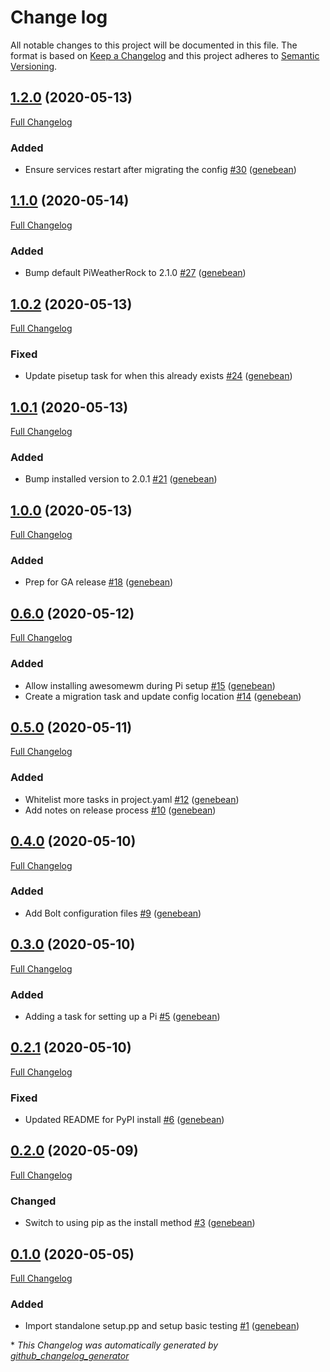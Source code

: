 # Change log

All notable changes to this project will be documented in this file. The format is based on [Keep a Changelog](http://keepachangelog.com/en/1.0.0/) and this project adheres to [Semantic Versioning](http://semver.org).

## [1.2.0](https://github.com/genebean/genebean-piweatherrock/tree/1.2.0) (2020-05-13)

[Full Changelog](https://github.com/genebean/genebean-piweatherrock/compare/1.1.0...1.2.0)

### Added

- Ensure services restart after migrating the config [\#30](https://github.com/genebean/genebean-piweatherrock/pull/30) ([genebean](https://github.com/genebean))

## [1.1.0](https://github.com/genebean/genebean-piweatherrock/tree/1.1.0) (2020-05-14)

[Full Changelog](https://github.com/genebean/genebean-piweatherrock/compare/1.0.2...1.1.0)

### Added

- Bump default PiWeatherRock to 2.1.0 [\#27](https://github.com/genebean/genebean-piweatherrock/pull/27) ([genebean](https://github.com/genebean))

## [1.0.2](https://github.com/genebean/genebean-piweatherrock/tree/1.0.2) (2020-05-13)

[Full Changelog](https://github.com/genebean/genebean-piweatherrock/compare/1.0.1...1.0.2)

### Fixed

- Update pisetup task for when this already exists [\#24](https://github.com/genebean/genebean-piweatherrock/pull/24) ([genebean](https://github.com/genebean))

## [1.0.1](https://github.com/genebean/genebean-piweatherrock/tree/1.0.1) (2020-05-13)

[Full Changelog](https://github.com/genebean/genebean-piweatherrock/compare/1.0.0...1.0.1)

### Added

- Bump installed version to 2.0.1 [\#21](https://github.com/genebean/genebean-piweatherrock/pull/21) ([genebean](https://github.com/genebean))

## [1.0.0](https://github.com/genebean/genebean-piweatherrock/tree/1.0.0) (2020-05-13)

[Full Changelog](https://github.com/genebean/genebean-piweatherrock/compare/0.6.0...1.0.0)

### Added

- Prep for GA release [\#18](https://github.com/genebean/genebean-piweatherrock/pull/18) ([genebean](https://github.com/genebean))

## [0.6.0](https://github.com/genebean/genebean-piweatherrock/tree/0.6.0) (2020-05-12)

[Full Changelog](https://github.com/genebean/genebean-piweatherrock/compare/0.5.0...0.6.0)

### Added

- Allow installing awesomewm during Pi setup [\#15](https://github.com/genebean/genebean-piweatherrock/pull/15) ([genebean](https://github.com/genebean))
- Create a migration task and update config location [\#14](https://github.com/genebean/genebean-piweatherrock/pull/14) ([genebean](https://github.com/genebean))

## [0.5.0](https://github.com/genebean/genebean-piweatherrock/tree/0.5.0) (2020-05-11)

[Full Changelog](https://github.com/genebean/genebean-piweatherrock/compare/0.4.0...0.5.0)

### Added

- Whitelist more tasks in project.yaml [\#12](https://github.com/genebean/genebean-piweatherrock/pull/12) ([genebean](https://github.com/genebean))
- Add notes on release process [\#10](https://github.com/genebean/genebean-piweatherrock/pull/10) ([genebean](https://github.com/genebean))

## [0.4.0](https://github.com/genebean/genebean-piweatherrock/tree/0.4.0) (2020-05-10)

[Full Changelog](https://github.com/genebean/genebean-piweatherrock/compare/0.3.0...0.4.0)

### Added

- Add Bolt configuration files [\#9](https://github.com/genebean/genebean-piweatherrock/pull/9) ([genebean](https://github.com/genebean))

## [0.3.0](https://github.com/genebean/genebean-piweatherrock/tree/0.3.0) (2020-05-10)

[Full Changelog](https://github.com/genebean/genebean-piweatherrock/compare/0.2.1...0.3.0)

### Added

- Adding a task for setting up a Pi [\#5](https://github.com/genebean/genebean-piweatherrock/pull/5) ([genebean](https://github.com/genebean))

## [0.2.1](https://github.com/genebean/genebean-piweatherrock/tree/0.2.1) (2020-05-10)

[Full Changelog](https://github.com/genebean/genebean-piweatherrock/compare/0.2.0...0.2.1)

### Fixed

- Updated README for PyPI install [\#6](https://github.com/genebean/genebean-piweatherrock/pull/6) ([genebean](https://github.com/genebean))

## [0.2.0](https://github.com/genebean/genebean-piweatherrock/tree/0.2.0) (2020-05-09)

[Full Changelog](https://github.com/genebean/genebean-piweatherrock/compare/0.1.0...0.2.0)

### Changed

- Switch to using pip as the install method [\#3](https://github.com/genebean/genebean-piweatherrock/pull/3) ([genebean](https://github.com/genebean))

## [0.1.0](https://github.com/genebean/genebean-piweatherrock/tree/0.1.0) (2020-05-05)

[Full Changelog](https://github.com/genebean/genebean-piweatherrock/compare/b45be57e92c6bfe8c1e3ac3267a37aee586855bc...0.1.0)

### Added

- Import standalone setup.pp and setup basic testing [\#1](https://github.com/genebean/genebean-piweatherrock/pull/1) ([genebean](https://github.com/genebean))



\* *This Changelog was automatically generated by [github_changelog_generator](https://github.com/github-changelog-generator/github-changelog-generator)*
